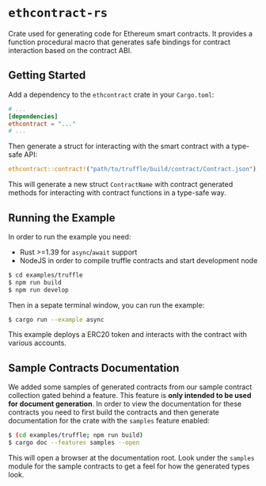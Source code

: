 # `ethcontract-rs`

Crate used for generating code for Ethereum smart contracts. It provides a
function procedural macro that generates safe bindings for contract interaction
based on the contract ABI.

## Getting Started

Add a dependency to the `ethcontract` crate in your `Cargo.toml`:

```toml
# ...
[dependencies]
ethcontract = "..."
# ...
```

Then generate a struct for interacting with the smart contract with a type-safe
API:

```rust
ethcontract::contract!("path/to/truffle/build/contract/Contract.json");
```

This will generate a new struct `ContractName` with contract generated methods
for interacting with contract functions in a type-safe way.

## Running the Example

In order to run the example you need:
- Rust >=1.39 for `async`/`await` support
- NodeJS in order to compile truffle contracts and start development node

```sh
$ cd examples/truffle
$ npm run build
$ npm run develop
```

Then in a sepate terminal window, you can run the example:

```sh
$ cargo run --example async
```

This example deploys a ERC20 token and interacts with the contract with various
accounts.

## Sample Contracts Documentation

We added some samples of generated contracts from our sample contract collection
gated behind a feature. This feature is **only intended to be used for document
generation**. In order to view the documentation for these contracts you need to
first build the contracts and then generate documentation for the crate with the
`samples` feature enabled:

```sh
$ (cd examples/truffle; npm run build)
$ cargo doc --features samples --open
```

This will open a browser at the documentation root. Look under the `samples`
module for the sample contracts to get a feel for how the generated types look.
